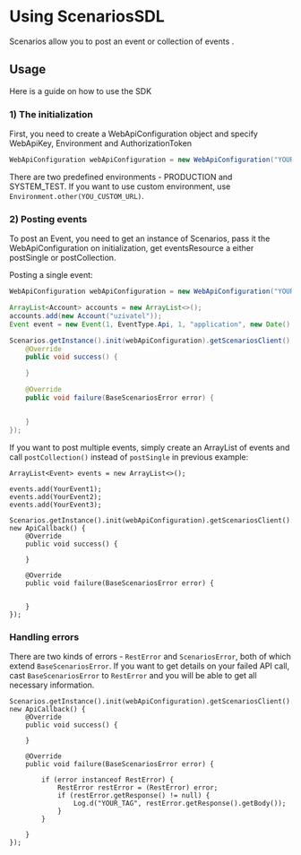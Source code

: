 # Using ScenariosSDL
Scenarios allow you to post an event or collection of events .

## Usage
Here is a guide on how to use the SDK

### 1) The initialization
First, you need to create a WebApiConfiguration object and specify WebApiKey, Environment and AuthorizationToken
``` Java
WebApiConfiguration webApiConfiguration = new WebApiConfiguration("YOUR_API_KEY", Environment.SYSTEM_TEST, "YOUR_AUTHORIZATION_TOKEN");
```
There are two predefined environments - PRODUCTION and SYSTEM_TEST. If you want to use custom environment, use `Environment.other(YOU_CUSTOM_URL)`.

### 2) Posting events
To post an Event, you need to get an instance of Scenarios, pass it the WebApiConfiguration on initialization, get eventsResource a either postSingle or postCollection.

Posting a single event:
``` Java
WebApiConfiguration webApiConfiguration = new WebApiConfiguration("YOUR_API_KEY", Environment.SYSTEM_TEST, "YOUR_AUTHORIZATION_TOKEN");

ArrayList<Account> accounts = new ArrayList<>();
accounts.add(new Account("uzivatel"));
Event event = new Event(1, EventType.Api, 1, "application", new Date(), "5", new Values("www.csas.cz/getAccounts", accounts));

Scenarios.getInstance().init(webApiConfiguration).getScenariosClient().getEventsResource().postSingle(event, new ApiCallback() {
    @Override
    public void success() {

    }

    @Override
    public void failure(BaseScenariosError error) {


    }
});
```

If you want to post multiple events, simply create an ArrayList of events and call `postCollection()` instead of `postSingle` in previous example:
```
ArrayList<Event> events = new ArrayList<>();

events.add(YourEvent1);
events.add(YourEvent2);
events.add(YourEvent3);

Scenarios.getInstance().init(webApiConfiguration).getScenariosClient().getEventsResource().postCollection(events, new ApiCallback() {
    @Override
    public void success() {

    }

    @Override
    public void failure(BaseScenariosError error) {


    }
});

``` 
### Handling errors
There are two kinds of errors - `RestError` and `ScenariosError`, both of which extend `BaseScenariosError`. If you want to get details on your failed API call, cast `BaseScenariosError` to `RestError` and you will be able to get all necessary information.

```
Scenarios.getInstance().init(webApiConfiguration).getScenariosClient().getEventsResource().postCollection(event, new ApiCallback() {
    @Override
    public void success() {

    }

    @Override
    public void failure(BaseScenariosError error) {
        
        if (error instanceof RestError) {
            RestError restError = (RestError) error;
            if (restError.getResponse() != null) {
                Log.d("YOUR_TAG", restError.getResponse().getBody());
            }
        }

    }
});
```
